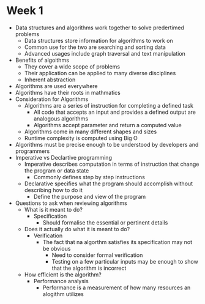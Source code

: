 # Week 1
- Data structures and algorithms work together to solve predertimed problems
    - Data structures store information for algorithms to work on
    - Common use for the two are searching and sorting data
    - Advanced usages include graph traversal and text manipulation
- Benefits of algoithms
    - They cover a wide scope of problems
    - Their application can be applied to many diverse disciplines
    - Inherent abstraction
- Algorithms are used everywhere
- Algorithms have their roots in mathmatics
- Consideration for Algorithms
    - Algorithms are a series of instruction for completing a defined task
        - All code that accepts an input and provides a defined output are analogous algorithms
        - Algorithms accept parameter and return a computed value
    - Algorithms come in many different shapes and sizes
    - Runtime complexity is computed using Big O
- Algorithms must be precise enough to be understood by developers and programmers
- Imperative vs Declartive programming
    - Imperative describes computation in terms of instruction that change the program or data state
        - Commonly defines step by step instructions
    - Declarative specifies what the program should accomplish without describing how to do it
        - Define the purpose and view of the program
- Questions to ask when reviewing algorithms
    - What is it meant to do?
        - Specification
            - Should formalise the essential or pertinent details
    - Does it actually do what it is meant to do?
        - Verification
            - The fact that na algorthm satisfies its specification may not be obvious
                - Need to consider formal verification
                - Testing on a few particular inputs may be enough to show that the algorithm is incorrect
    - How efficient is the algorithm?
        - Performance analysis
            - Performance is a measurement of how many resources an alogithm utilizes
